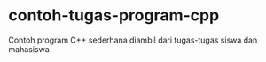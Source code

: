 # contoh-tugas-program-cpp
Contoh program C++ sederhana diambil dari tugas-tugas siswa dan mahasiswa
